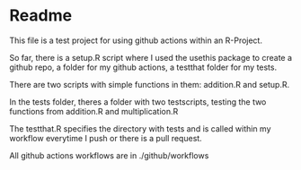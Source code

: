 Readme
======

This file is a test project for using github actions within an
R-Project.

So far, there is a setup.R script where I used the usethis package to
create a github repo, a folder for my github actions, a testthat folder
for my tests.

There are two scripts with simple functions in them: addition.R and
setup.R.

In the tests folder, theres a folder with two testscripts, testing the
two functions from addition.R and multiplication.R

The testthat.R specifies the directory with tests and is called within
my workflow everytime I push or there is a pull request.

All github actions workflows are in ./github/workflows
